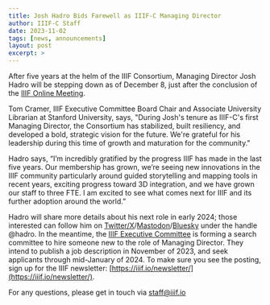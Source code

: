 ```yaml
---
title: Josh Hadro Bids Farewell as IIIF-C Managing Director
author: IIIF-C Staff
date: 2023-11-02
tags: [news, announcements]
layout: post
excerpt: > 
---
```


After five years at the helm of the IIIF Consortium, Managing Director Josh Hadro will be stepping down as of December 8, just after the conclusion of the [IIIF Online Meeting](https://iiif.io/event/2023/online-meeting/).

Tom Cramer, IIIF Executive Committee Board Chair and Associate University Librarian at Stanford University, says, "During Josh's tenure as IIIF-C's first Managing Director, the Consortium has stabilized, built resiliency, and developed a bold, strategic vision for the future. We're grateful for his leadership during this time of growth and maturation for the community."

Hadro says, “I’m incredibly gratified by the progress IIIF has made in the last five years. Our membership has grown, we’re seeing new innovations in the IIIF community particularly around guided storytelling and mapping tools in recent years, exciting progress toward 3D integration, and we have grown our staff to three FTE. I am excited to see what comes next for IIIF and its further adoption around the world.”

Hadro will share more details about his next role in early 2024; those interested can follow him on [Twitter/X](https://twitter.com/hadro)/[Mastodon](https://glammr.us/@hadro)/[Bluesky](https://bsky.app/profile/hadro.bsky.social) under the handle @hadro. In the meantime, the [IIIF Executive Committee](https://iiif.io/community/consortium/consortium_committees/#executive-committee) is forming a search committee to hire someone new to the role of Managing Director. They intend to publish a job description in November of 2023, and seek applicants through mid-January of 2024. To make sure you see the posting, sign up for the IIIF newsletter: [https://iiif.io/newsletter/](https://iiif.io/newsletter/).

For any questions, please get in touch via [staff@iiif.io](mailto:staff@iiif.io)   